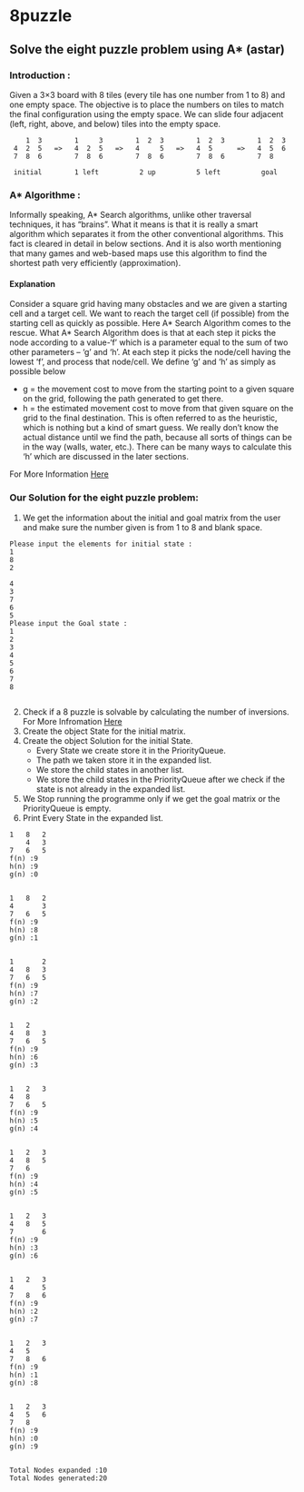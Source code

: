 # 8puzzle
## Solve the eight puzzle problem using A* (astar)
### Introduction :
Given a 3×3 board with 8 tiles (every tile has one number from 1 to 8) and one empty space. The objective is to place the numbers on tiles to match the final configuration using the empty space. We can slide four adjacent (left, right, above, and below) tiles into the empty space. 
```
    1  3        1     3        1  2  3        1  2  3        1  2  3
 4  2  5   =>   4  2  5   =>   4     5   =>   4  5      =>   4  5  6
 7  8  6        7  8  6        7  8  6        7  8  6        7  8 

 initial        1 left          2 up          5 left          goal
 ```
### A* Algorithme :
Informally speaking, A* Search algorithms, unlike other traversal techniques, it has “brains”. What it means is that it is really a smart algorithm which separates it from the other conventional algorithms. This fact is cleared in detail in below sections. 
And it is also worth mentioning that many games and web-based maps use this algorithm to find the shortest path very efficiently (approximation). 
#### Explanation 
Consider a square grid having many obstacles and we are given a starting cell and a target cell. We want to reach the target cell (if possible) from the starting cell as quickly as possible. Here A* Search Algorithm comes to the rescue.
What A* Search Algorithm does is that at each step it picks the node according to a value-‘f’ which is a parameter equal to the sum of two other parameters – ‘g’ and ‘h’. At each step it picks the node/cell having the lowest ‘f’, and process that node/cell.
We define ‘g’ and ‘h’ as simply as possible below
- g = the movement cost to move from the starting point to a given square on the grid, following the path generated to get there. 
- h = the estimated movement cost to move from that given square on the grid to the final destination. This is often referred to as the heuristic, which is nothing but a kind of smart guess. We really don’t know the actual distance until we find the path, because all sorts of things can be in the way (walls, water, etc.). There can be many ways to calculate this ‘h’ which are discussed in the later sections.

For More Information [Here](https://www.geeksforgeeks.org/a-search-algorithm)
### Our Solution for the eight puzzle problem:
1. We get the information about the initial and goal matrix from the user and make sure the number given is from 1 to 8 and blank space.
```
Please input the elements for initial state :
1
8
2
 
4
3
7
6
5
Please input the Goal state :
1
2
3
4
5
6
7
8
 
```
2. Check if a 8 puzzle is solvable by calculating the number of inversions. For More Infromation [Here](https://www.geeksforgeeks.org/check-instance-8-puzzle-solvable/?ref=gcse)
3. Create the object State for the initial matrix.
4. Create the object Solution for the initial State.
    - Every State we create store it in the PriorityQueue.
    - The path we taken store it in the expanded list.
    - We store the child states in another list.
    - We store the child states in the PriorityQueue after we check if the state is not already in the expanded list.
5. We Stop running the programme only if we get the goal matrix or the PriorityQueue is empty.
6. Print Every State in the expanded list.
```
1	8	2	
 	4	3	
7	6	5	
f(n) :9
h(n) :9
g(n) :0


1	8	2	
4	 	3	
7	6	5	
f(n) :9
h(n) :8
g(n) :1


1	 	2	
4	8	3	
7	6	5	
f(n) :9
h(n) :7
g(n) :2


1	2	 	
4	8	3	
7	6	5	
f(n) :9
h(n) :6
g(n) :3


1	2	3	
4	8	 	
7	6	5	
f(n) :9
h(n) :5
g(n) :4


1	2	3	
4	8	5	
7	6	 	
f(n) :9
h(n) :4
g(n) :5


1	2	3	
4	8	5	
7	 	6	
f(n) :9
h(n) :3
g(n) :6


1	2	3	
4	 	5	
7	8	6	
f(n) :9
h(n) :2
g(n) :7


1	2	3	
4	5	 	
7	8	6	
f(n) :9
h(n) :1
g(n) :8


1	2	3	
4	5	6	
7	8	 	
f(n) :9
h(n) :0
g(n) :9


Total Nodes expanded :10
Total Nodes generated:20
```
